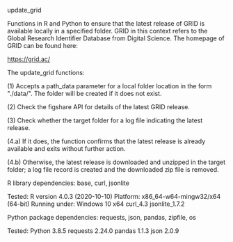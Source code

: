 update_grid


Functions in R and Python to ensure that the latest release of GRID is available
locally in a specified folder. GRID in this context refers to the Global
Research Identifier Database from Digital Science. The homepage of GRID can be
found here:

  https://grid.ac/

  
The update_grid functions:

  (1) Accepts a path_data parameter for a local folder location in the form 
  "./data/". The folder will be created if it does not exist.
  
  (2) Check the figshare API for details of the latest GRID release.
  
  (3) Check whether the target folder for a log file indicating the latest
  release.
  
  (4.a) If it does, the function confirms that the latest release is already
  available and exits without further action.
  
  (4.b) Otherwise, the latest release is downloaded and unzipped in the target
  folder; a log file record is created and the downloaded zip file is removed.


R library dependencies:
  base, curl, jsonlite


Tested:
  R version 4.0.3 (2020-10-10)
  Platform: x86_64-w64-mingw32/x64 (64-bit)
  Running under: Windows 10 x64
  curl_4.3
  jsonlite_1.7.2 


Python package dependencies:
  requests, json, pandas, zipfile, os


Tested:
  Python 3.8.5
  requests 2.24.0
  pandas 1.1.3
  json 2.0.9
